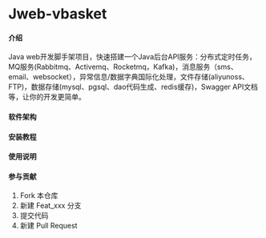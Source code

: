 # Jweb-vbasket

#### 介绍
Java web开发脚手架项目，快速搭建一个Java后台API服务：分布式定时任务，MQ服务(Rabbitmq、Activemq、Rocketmq，Kafka)，消息服务（sms、email、websocket），异常信息/数据字典国际化处理，文件存储(aliyunoss、FTP)，数据存储(mysql、pgsql、dao代码生成、redis缓存)，Swagger API文档等，让你的开发更简单。

#### 软件架构


#### 安装教程


#### 使用说明


#### 参与贡献

1.  Fork 本仓库
2.  新建 Feat_xxx 分支
3.  提交代码
4.  新建 Pull Request


